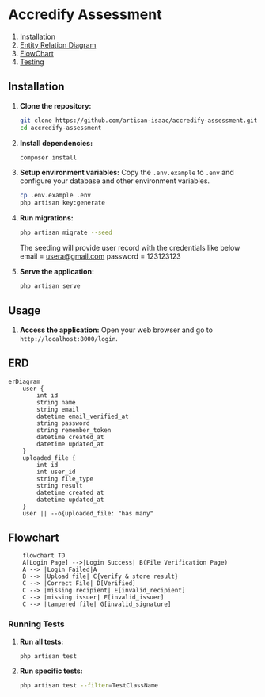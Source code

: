 # Accredify Assessment

1. [Installation](#Installation)
2. [Entity Relation Diagram](#ERD)
3. [FlowChart](#Flowchart)
4. [Testing](#Testing)


## Installation
1. **Clone the repository:**
    ```sh
    git clone https://github.com/artisan-isaac/accredify-assessment.git
    cd accredify-assessment
    ```

2. **Install dependencies:**
    ```sh
    composer install
    ```

3. **Setup environment variables:**
    Copy the `.env.example` to `.env` and configure your database and other environment variables.
    ```sh
    cp .env.example .env
    php artisan key:generate
    ```

4. **Run migrations:**
    ```sh
    php artisan migrate --seed
    ```
    The seeding will provide user record with the credentials like below
    email    = usera@gmail.com
    password = 123123123

5. **Serve the application:**
    ```sh
    php artisan serve
    ```


## Usage
1. **Access the application:**
   Open your web browser and go to `http://localhost:8000/login`.


## ERD
``` mermaid
erDiagram
    user {
        int id
        string name
        string email
        datetime email_verified_at
        string password
        string remember_token
        datetime created_at
        datetime updated_at
    }
    uploaded_file {
        int id
        int user_id
        string file_type
        string result
        datetime created_at
        datetime updated_at
    }
    user || --o{uploaded_file: "has many"
```

## Flowchart
```mermaid
    flowchart TD
    A[Login Page] -->|Login Success| B(File Verification Page)
    A --> |Login Failed|A
    B --> |Upload file| C{verify & store result}
    C --> |Correct File| D[Verified]
    C --> |missing recipient| E[invalid_recipient]
    C --> |missing issuer| F[invalid_issuer]
    C --> |tampered file| G[invalid_signature]
```

### Running Tests

1. **Run all tests:**
    ```sh
    php artisan test
    ```

2. **Run specific tests:**
    ```sh
    php artisan test --filter=TestClassName
    ```
